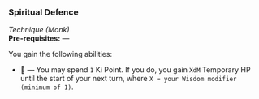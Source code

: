 ### Spiritual Defence
*Technique (Monk)*  
**Pre-requisites:** —  

You gain the following abilities:
* 🔵 — You may spend `1` Ki Point. If you do, you gain `XdM` Temporary HP until the start of your next turn, where `X = your Wisdom modifier (minimum of 1)`.

